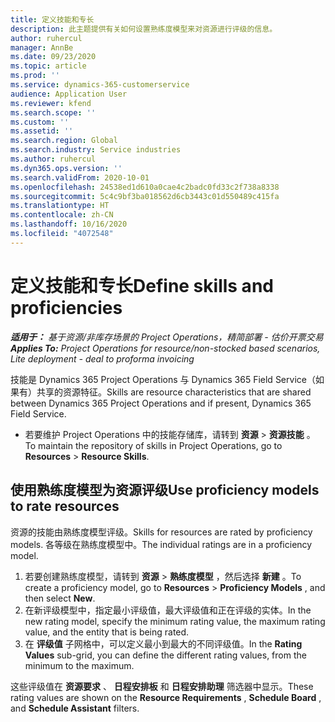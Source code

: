 ```yaml
---
title: 定义技能和专长
description: 此主题提供有关如何设置熟练度模型来对资源进行评级的信息。
author: ruhercul
manager: AnnBe
ms.date: 09/23/2020
ms.topic: article
ms.prod: ''
ms.service: dynamics-365-customerservice
audience: Application User
ms.reviewer: kfend
ms.search.scope: ''
ms.custom: ''
ms.assetid: ''
ms.search.region: Global
ms.search.industry: Service industries
ms.author: ruhercul
ms.dyn365.ops.version: ''
ms.search.validFrom: 2020-10-01
ms.openlocfilehash: 24538ed1d610a0cae4c2badc0fd33c2f738a8338
ms.sourcegitcommit: 5c4c9bf3ba018562d6cb3443c01d550489c415fa
ms.translationtype: HT
ms.contentlocale: zh-CN
ms.lasthandoff: 10/16/2020
ms.locfileid: "4072548"
---
```

# <a name="define-skills-and-proficiencies"></a><span data-ttu-id="f487b-103">定义技能和专长</span><span class="sxs-lookup"><span data-stu-id="f487b-103">Define skills and proficiencies</span></span>

<span data-ttu-id="f487b-104">_**适用于：** 基于资源/非库存场景的 Project Operations，精简部署 - 估价开票交易_</span><span class="sxs-lookup"><span data-stu-id="f487b-104">_**Applies To:** Project Operations for resource/non-stocked based scenarios, Lite deployment - deal to proforma invoicing_</span></span>

<span data-ttu-id="f487b-105">技能是 Dynamics 365 Project Operations 与 Dynamics 365 Field Service（如果有）共享的资源特征。</span><span class="sxs-lookup"><span data-stu-id="f487b-105">Skills are resource characteristics that are shared between Dynamics 365 Project Operations and if present, Dynamics 365 Field Service.</span></span> 

- <span data-ttu-id="f487b-106">若要维护 Project Operations 中的技能存储库，请转到 **资源** \> **资源技能** 。</span><span class="sxs-lookup"><span data-stu-id="f487b-106">To maintain the repository of skills in Project Operations, go to **Resources** \> **Resource Skills**.</span></span> 

## <a name="use-proficiency-models-to-rate-resources"></a><span data-ttu-id="f487b-107">使用熟练度模型为资源评级</span><span class="sxs-lookup"><span data-stu-id="f487b-107">Use proficiency models to rate resources</span></span>

<span data-ttu-id="f487b-108">资源的技能由熟练度模型评级。</span><span class="sxs-lookup"><span data-stu-id="f487b-108">Skills for resources are rated by proficiency models.</span></span> <span data-ttu-id="f487b-109">各等级在熟练度模型中。</span><span class="sxs-lookup"><span data-stu-id="f487b-109">The individual ratings are in a proficiency model.</span></span> 

1. <span data-ttu-id="f487b-110">若要创建熟练度模型，请转到 **资源** \> **熟练度模型** ，然后选择 **新建** 。</span><span class="sxs-lookup"><span data-stu-id="f487b-110">To create a proficiency model, go to **Resources** \> **Proficiency Models** , and then select **New**.</span></span>
2. <span data-ttu-id="f487b-111">在新评级模型中，指定最小评级值，最大评级值和正在评级的实体。</span><span class="sxs-lookup"><span data-stu-id="f487b-111">In the new rating model, specify the minimum rating value, the maximum rating value, and the entity that is being rated.</span></span>
3. <span data-ttu-id="f487b-112">在 **评级值** 子网格中，可以定义最小到最大的不同评级值。</span><span class="sxs-lookup"><span data-stu-id="f487b-112">In the **Rating Values** sub-grid, you can define the different rating values, from the minimum to the maximum.</span></span>


<span data-ttu-id="f487b-113">这些评级值在 **资源要求** 、 **日程安排板** 和 **日程安排助理** 筛选器中显示。</span><span class="sxs-lookup"><span data-stu-id="f487b-113">These rating values are shown on the **Resource Requirements** , **Schedule Board** , and **Schedule Assistant** filters.</span></span>
